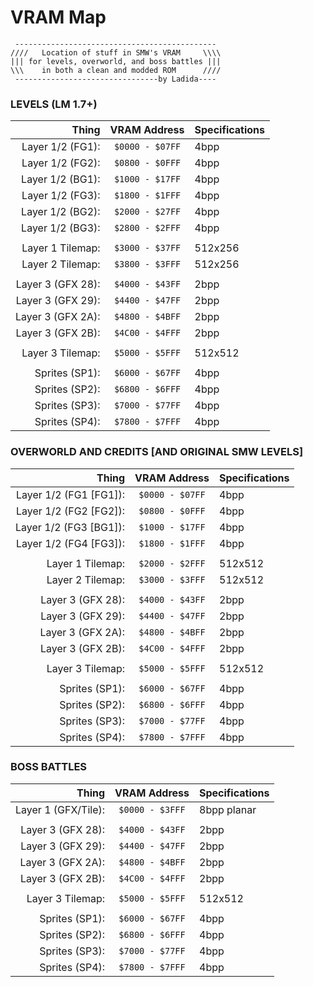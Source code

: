 # VRAM Map

```
 ---------------------------------------------
////   Location of stuff in SMW's VRAM	   \\\\
||| for levels, overworld, and boss battles |||
\\\    in both a clean and modded ROM	   ////
 --------------------------------by Ladida----
```

### LEVELS (LM 1.7+)

|    Thing	| 	 VRAM Address		| Specifications
---------------:|:-----------------------------:|:---------------
Layer 1/2 (FG1):|	`$0000 - $07FF`|		4bpp
Layer 1/2 (FG2):|	`$0800 - $0FFF`|		4bpp
Layer 1/2 (BG1):|	`$1000 - $17FF`|		4bpp
Layer 1/2 (FG3):|	`$1800 - $1FFF`|		4bpp
Layer 1/2 (BG2):|	`$2000 - $27FF`|		4bpp
Layer 1/2 (BG3):|	`$2800 - $2FFF`|		4bpp
|||
Layer 1 Tilemap:|	`$3000 - $37FF`|		512x256
Layer 2 Tilemap:|	`$3800 - $3FFF`|		512x256
|||
Layer 3 (GFX 28):|	`$4000 - $43FF`|		2bpp
Layer 3 (GFX 29):|	`$4400 - $47FF`|		2bpp
Layer 3 (GFX 2A):|	`$4800 - $4BFF`|		2bpp
Layer 3 (GFX 2B):|	`$4C00 - $4FFF`|		2bpp
|||
Layer 3 Tilemap:|	`$5000 - $5FFF`|		512x512
|||
Sprites (SP1):|		`$6000 - $67FF`|		4bpp
Sprites (SP2):|		`$6800 - $6FFF`|		4bpp
Sprites (SP3):|		`$7000 - $77FF`|		4bpp
Sprites (SP4):|		`$7800 - $7FFF`|		4bpp



### OVERWORLD AND CREDITS [AND ORIGINAL SMW LEVELS]

|    Thing	| 	 VRAM Address		| Specifications
---------------:|:-----------------------------:|:---------------
Layer 1/2 (FG1 [FG1]):|	`$0000 - $07FF`|		4bpp
Layer 1/2 (FG2 [FG2]):|	`$0800 - $0FFF`|		4bpp
Layer 1/2 (FG3 [BG1]):|	`$1000 - $17FF`|		4bpp
Layer 1/2 (FG4 [FG3]):|	`$1800 - $1FFF`|		4bpp
|||
Layer 1 Tilemap:|	`$2000 - $2FFF`|		512x512
Layer 2 Tilemap:|	`$3000 - $3FFF`|		512x512
|||
Layer 3 (GFX 28):|	`$4000 - $43FF`|		2bpp
Layer 3 (GFX 29):|	`$4400 - $47FF`|		2bpp
Layer 3 (GFX 2A):|	`$4800 - $4BFF`|		2bpp
Layer 3 (GFX 2B):|	`$4C00 - $4FFF`|		2bpp
|||
Layer 3 Tilemap:|	`$5000 - $5FFF`|		512x512
|||
Sprites (SP1):|		`$6000 - $67FF`|		4bpp
Sprites (SP2):|		`$6800 - $6FFF`|		4bpp
Sprites (SP3):|		`$7000 - $77FF`|		4bpp
Sprites (SP4):|		`$7800 - $7FFF`|		4bpp




### BOSS BATTLES

|    Thing	| 	 VRAM Address		| Specifications
---------------:|:-----------------------------:|:---------------
Layer 1 (GFX/Tile):|	`$0000 - $3FFF`|		8bpp planar
|||
Layer 3 (GFX 28):|	`$4000 - $43FF`|		2bpp
Layer 3 (GFX 29):|	`$4400 - $47FF`|		2bpp
Layer 3 (GFX 2A):|	`$4800 - $4BFF`|		2bpp
Layer 3 (GFX 2B):|	`$4C00 - $4FFF`|		2bpp
|||
Layer 3 Tilemap:|	`$5000 - $5FFF`|		512x512
|||
Sprites (SP1):|		`$6000 - $67FF`|		4bpp
Sprites (SP2):|		`$6800 - $6FFF`|		4bpp
Sprites (SP3):|		`$7000 - $77FF`|		4bpp
Sprites (SP4):|		`$7800 - $7FFF`|		4bpp

